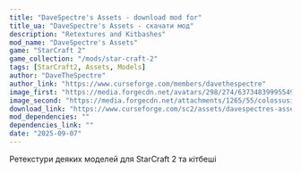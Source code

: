 ```yaml
---
title: "DaveSpectre's Assets - download mod for"
title_ua: "DaveSpectre's Assets - скачати мод"
description: "Retextures and Kitbashes"
mod_name: "DaveSpectre's Assets"
game: "StarCraft 2"
game_collection: "/mods/star-craft-2"
tags: [StarCraft2, Assets, Models]
author: "DaveTheSpectre"
author_link: "https://www.curseforge.com/members/davethespectre"
image_first: "https://media.forgecdn.net/avatars/298/274/637348399955496570.png"
image_second: "https://media.forgecdn.net/attachments/1265/55/colossusihanriiextras-png.png"
download_link: "https://www.curseforge.com/sc2/assets/davespectres-assets/files/all?page=1&pageSize=20"
mod_dependencies: ""
dependencies_link: ""
date: "2025-09-07"
---
```


Ретекстури деяких моделей для StarCraft 2 та кітбеші
